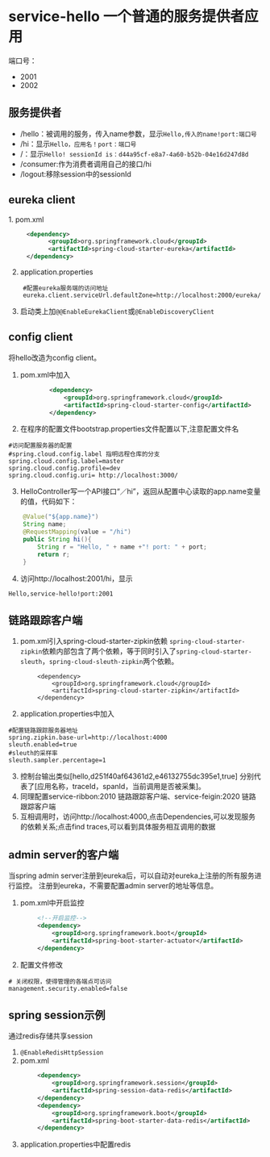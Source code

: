 # service-hello 一个普通的服务提供者应用
端口号：
- 2001
- 2002
## 服务提供者
- /hello：被调用的服务，传入name参数，显示`Hello,传入的name!port:端口号`
- /hi：显示`Hello，应用名！port：端口号`
- /：显示`Hello! sessionId is：d44a95cf-e8a7-4a60-b52b-04e16d247d8d`
- /consumer:作为消费者调用自己的接口/hi
- /logout:移除session中的sessionId

## eureka client
​​1. pom.xml
  
  ```xml
       <dependency>
             <groupId>org.springframework.cloud</groupId>
             <artifactId>spring-cloud-starter-eureka</artifactId>
       </dependency>   
  ```
  
2. application.properties
  
  ```properties
      #配置eureka服务端的访问地址
      eureka.client.serviceUrl.defaultZone=http://localhost:2000/eureka/
  ```
3. 启动类上加`@@EnableEurekaClient`或`@EnableDiscoveryClient`
 
## config client
将hello改造为config client。

1. pom.xml中加入

   ```xml
           <dependency>
               <groupId>org.springframework.cloud</groupId>
               <artifactId>spring-cloud-starter-config</artifactId>
           </dependency>
   ```

2. 在程序的配置文件bootstrap.properties文件配置以下,注意配置文件名

```properties
#访问配置服务器的配置
#spring.cloud.config.label 指明远程仓库的分支
spring.cloud.config.label=master
spring.cloud.config.profile=dev
spring.cloud.config.uri= http://localhost:3000/
```

3. HelloController写一个API接口“／hi”，返回从配置中心读取的app.name变量的值，代码如下：

```java
    @Value("${app.name}")
    String name;
    @RequestMapping(value = "/hi")
    public String hi(){
        String r = "Hello, " + name +"! port: " + port;
        return r;
    }
```

4. 访问http://localhost:2001/hi，显示

```
Hello,service-hello!port:2001
```

## 链路跟踪客户端
1. pom.xml引入spring-cloud-starter-zipkin依赖
`spring-cloud-starter-zipkin`依赖内部包含了两个依赖，等于同时引入了`spring-cloud-starter-sleuth`，`spring-cloud-sleuth-zipkin`两个依赖。

```
        <dependency>
            <groupId>org.springframework.cloud</groupId>
            <artifactId>spring-cloud-starter-zipkin</artifactId>
        </dependency>

```
2. application.properties中加入
```properties
#配置链路跟踪服务器地址
spring.zipkin.base-url=http://localhost:4000
sleuth.enabled=true
#sleuth的采样率
sleuth.sampler.percentage=1
```
3. 控制台输出类似[hello,d251f40af64361d2,e46132755dc395e1,true] 分别代表了[应用名称，traceId，spanId，当前调用是否被采集]。
4. 同理配置service-ribbon:2010 链路跟踪客户端、service-feigin:2020 链路跟踪客户端
5. 互相调用时，访问http://localhost:4000,点击Dependencies,可以发现服务的依赖关系;点击find traces,可以看到具体服务相互调用的数据

## admin server的客户端
当spring admin server注册到eureka后，可以自动对eureka上注册的所有服务进行监控。
注册到eureka，不需要配置admin server的地址等信息。
1. pom.xml中开启监控
```xml
		<!--开启监控-->
		<dependency>
			<groupId>org.springframework.boot</groupId>
			<artifactId>spring-boot-starter-actuator</artifactId>
		</dependency>
```
2. 配置文件修改
```properties
# 关闭权限，使得管理的各端点可访问
management.security.enabled=false
```

## spring session示例
通过redis存储共享session

1. `@EnableRedisHttpSession`
2. pom.xml
```xml
        <dependency>
			<groupId>org.springframework.session</groupId>
			<artifactId>spring-session-data-redis</artifactId>
		</dependency>
		<dependency>
			<groupId>org.springframework.boot</groupId>
			<artifactId>spring-boot-starter-data-redis</artifactId>
		</dependency>
```
3. application.properties中配置redis